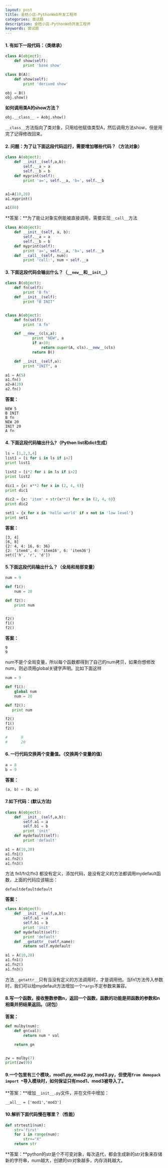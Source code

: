 ```yaml
---
layout: post
title: 金桔小店-PythonWeb开发工程师
categories: 面试题
description: 金桔小店-PythonWeb开发工程师
keywords: 面试题
---
```

#### 1. 有如下一段代码：（类继承）
```python
class A(object):
    def show(self):
        print 'base show'

class B(A):
    def show(self):
        print 'derived show'

obj = B()
obj.show()
```
**如何调用类A的show方法？**
```python
obj.__class__ = Aobj.show()
```
``__class__``方法指向了类对象，只用给他赋值类型A，然后调用方法show，但是用完了记得修改回来。
#### 2. 问题：为了让下面这段代码运行，需要增加哪些代码？（方法对象）
```python
class A(object):
    def __init__(self,a,b):
        self.__a = a
        self.__b = b
    def myprint(self):
        print 'a=', self.__a, 'b=', self.__b


a1=A(10,20)
a1.myprint()

a1(80)
```
**答案：**为了能让对象实例能被直接调用，需要实现``__call__``方法
```python
class A(object):
    def __init__(self, a, b):
        self.__a = a
        self.__b = b
    def myprint(self):
        print 'a=', self.__a, 'b=', self.__b
    def __call__(self, num):
        print 'call:', num + self.__a
```
#### 3. 下面这段代码会输出什么？（``__new__``和``__init__``）
```python
class B(object):
    def fn(self):
        print 'B fn'
    def __init__(self):
        print "B INIT"


class A(object):
    def fn(self):
        print 'A fn'

    def __new__(cls,a):
            print "NEW", a
            if a>10:
                return super(A, cls).__new__(cls)
            return B()

    def __init__(self,a):
        print "INIT", a

a1 = A(5)
a1.fn()
a2=A(20)
a2.fn()
```
**答案：**
```
NEW 5
B INIT
B fn
NEW 20
INIT 20
A fn
```
#### 4. 下面这段代码输出什么?（Python list和dict生成）
```python
ls = [1,2,3,4]
list1 = [i for i in ls if i>2]
print list1

list2 = [i*2 for i in ls if i>2]
print list2

dic1 = {x: x**2 for x in (2, 4, 6)}
print dic1

dic2 = {x: 'item' + str(x**2) for x in (2, 4, 6)}
print dic2

set1 = {x for x in 'hello world' if x not in 'low level'}
print set1
```
**答案：**
```
[3, 4]  
[6, 8]
{2: 4, 4: 16, 6: 36}
{2: 'item4', 4: 'item16', 6: 'item36'}
set(['h', 'r', 'd'])
```
#### 5.下面这段代码输出什么？（全局和局部变量）
```python
num = 9

def f1():
    num = 20

def f2():
    print num


f2()
f1()
f2()
```
**答案：**
```
9
9
```
num不是个全局变量，所以每个函数都得到了自己的num拷贝，如果你想修改num，则必须用global关键字声明。比如下面这样
```python
num = 9

def f1():
    global num
    num = 20

def f2():
   print num

f2()
f1()
f2()

#      9
#      20
```
#### 6. 一行代码交换两个变量值。（交换两个变量的值）
```python
a = 8
b = 9
```
**答案：**
```python
(a, b) = (b, a)
```
#### 7.如下代码：(默认方法)
```python
class A(object):
    def __init__(self,a,b):
        self.a1 = a
        self.b1 = b
        print 'init'
    def mydefault(self):
        print 'default'

a1 = A(10,20)
a1.fn1()
a1.fn2()
a1.fn3()
```
方法 fn1/fn2/fn3 都没有定义，添加代码，是没有定义的方法都调用mydefault函数，上面的代码应该输出：
```
defaultdefaultdefault
```
**答案：**
```python
class A(object):
    def __init__(self,a,b):
        self.a1 = a
        self.b1 = b
        print 'init'
    def mydefault(self):
        print 'default'
    def __getattr__(self,name):
        return self.mydefault

a1 = A(10,20)
a1.fn1()
a1.fn2()
a1.fn3()
```
方法``__getattr__``只有当没有定义的方法调用时，才是调用他。当fn1方法传入参数时，我们可以给mydefault方法增加一个``*args``不定参数来兼容。
#### 8.写一个函数，接收整数参数n，返回一个函数，函数的功能是把函数的参数和n相乘并把结果返回。（闭包）
**答案：**
```python
def mulby(num):
    def gn(val):
        return num * val

    return gn


zw = mulby(7)
print(zw(9))
```
#### 9.一个包里有三个模块，mod1.py, mod2.py, mod3.py，但使用``from demopack import *``导入模块时，如何保证只有mod1、mod3被导入了。
**答案：**增加``__init__.py``文件，并在文件中增加：
```
__all__ = ['mod1','mod3']
```
#### 10.解析下面代码慢在哪里？（性能）
```python
def strtest1(num):
    str='first'
    for i in range(num):
        str+="X"
    return str
```
**答案：**python的str是个不可变对象，每次迭代，都会生成新的str对象来存储新的字符串，num越大，创建的str对象越多，内存消耗越大。